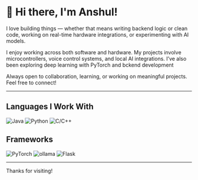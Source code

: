 # 👋 Hi there, I'm Anshul!

I love building things — whether that means writing backend logic or clean code, working on real-time hardware integrations, or experimenting with AI models.

I enjoy working across both software and hardware. My projects involve microcontrollers, voice control systems, and local AI integrations. I’ve also been exploring deep learning with PyTorch and bckend development

Always open to collaboration, learning, or working on meaningful projects. Feel free to connect!

---

## Languages I Work With

![Java](https://img.shields.io/badge/Java-%23ED8B00.svg?style=for-the-badge&logo=java&logoColor=white%color=orange)
![Python](https://img.shields.io/badge/Python-%2314354C.svg?style=for-the-badge&logo=python&logoColor=white)
![C/C++](https://img.shields.io/badge/C/C++-%2314354C.svg?style=for-the-badge&logo=C&logoColor=white&color=purple)

## Frameworks

![PyTorch](https://img.shields.io/badge/PyTorch-%2314354C.svg?style=for-the-badge&logo=pytorch&logoColor=white&color=red)
![ollama](https://img.shields.io/badge/Ollama-%2314354C.svg?style=for-the-badge&logo=ollama&logoColor=white&color=fedcba)
![Flask](https://img.shields.io/badge/Flask-%2314354C.svg?style=for-the-badge&logo=flask&logoColor=white&color=grey)


---

Thanks for visiting!
